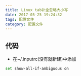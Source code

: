 ```yaml
---
title: Linux tab补全忽略大小写
date: 2017-05-25 19:24:32
tags: 配置文件
category: 配置文件
---
```

## 代码
* 在~/.inputrc(没有就新建)中添加
```bash
set show-all-if-ambiguous on
```
